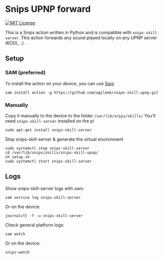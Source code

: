 # Snips UPNP forward
[![MIT License](https://img.shields.io/badge/license-MIT-blue.svg)](https://raw.githubusercontent.com/agileek/snips-skill-upnp/master/LICENSE.txt)

This is a Snips action written in Python and is compatible with `snips-skill-server`.
This action forwards any sound played locally on any UPNP server (KODI,...) .

## Setup

### SAM (preferred)
To install the action on your device, you can use [Sam](https://snips.gitbook.io/getting-started/installation)

`sam install action -g https://github.com/agileek/snips-skill-upnp.git`

### Manually

Copy it manually to the device to the folder `/var/lib/snips/skills/`
You'll need `snips-skill-server` installed on the pi

`sudo apt-get install snips-skill-server`

Stop snips-skill-server & generate the virtual environment
```
sudo systemctl stop snips-skill-server
cd /var/lib/snips/skills/snips-skill-upnp/
sh setup.sh
sudo systemctl start snips-skill-server
```

## Logs
Show snips-skill-server logs with sam:

`sam service log snips-skill-server`

Or on the device:

`journalctl -f -u snips-skill-server`

Check general platform logs:

`sam watch`

Or on the device:

`snips-watch`
